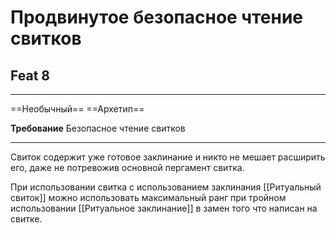 # Продвинутое безопасное чтение свитков
## Feat 8 


---

==Необычный== ==Архетип==

**Требование** Безопасное чтение свитков

---

Свиток содержит уже готовое заклинание и никто не мешает расширить его, даже не потревожив основной пергамент свитка. 

При использовании свитка с использованием заклинания [[Ритуальный свиток]] можно использовать максимальный ранг при тройном использовании [[Ритуальное заклинание]] в замен того что написан на свитке.